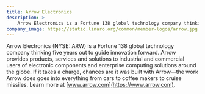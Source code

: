 ```yaml
---
title: Arrow Electronics
description: >
    Arrow Electronics is a Fortune 138 global technology company thinking five years out to guide innovation forward.
company_image: https://static.linaro.org/common/member-logos/arrow.jpg
---
```

Arrow Electronics (NYSE: ARW) is a Fortune 138 global technology company thinking five years out to guide innovation forward. Arrow provides products, services and solutions to industrial and commercial users of electronic components and enterprise computing solutions around the globe. If it takes a charge, chances are it was built with Arrow—the work Arrow does goes into everything from cars to coffee makers to cruise missiles. Learn more at [www.arrow.com](https://www.arrow.com).
